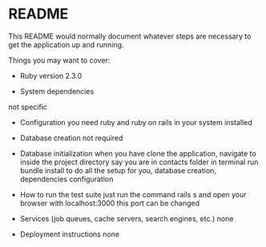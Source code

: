 # README

This README would normally document whatever steps are necessary to get the
application up and running.

Things you may want to cover:

* Ruby version
2.3.0

* System dependencies

not specific
* Configuration
you need ruby and ruby on rails in your system installed

* Database creation
not required
* Database initialization
when you have clone the application, navigate to inside the project directory say you are in contacts folder in terminal 
run bundle install to do all the setup for you, database creation, dependencies configuration

* How to run the test suite
just run the command rails s
and open your browser with localhost:3000
this port can be changed

* Services (job queues, cache servers, search engines, etc.)
none
* Deployment instructions
none
